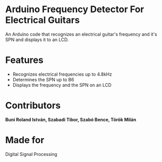 # Arduino Frequency Detector For Electrical Guitars

<p>An Arduino code that recognizes an electrical guitar's frequency and it's SPN and displays it to an LCD.</p>

# Features

<ul>

  <li>
  Recognizes electrical frequencies up to 4.8kHz
  </li>
  <li>
  Determines the SPN up to B6
  </li>
  <li>
  Displays the frequency and the SPN on an LCD
  </li>

</ul>

# Contributors

<b>Buni Roland István, Szabadi Tibor, Szabó Bence, Török Milán</b>

# Made for

Digital Signal Processing 
